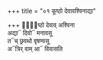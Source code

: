 +++
title = "०१ कूष्ठो देवावश्विनाद्या"

+++
कू᳐᳓ष्ठो देवाव् अश्विना  
अद्या᳓ दिवो᳓ मनावसू  
त᳓च् छ्रवथो वृषण्वसू  
अ᳓त्रिर् वाम् आ᳓ विवासति